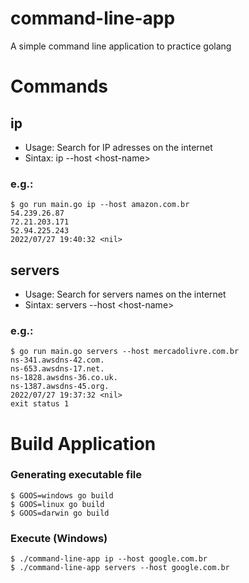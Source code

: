 # command-line-app
A simple command line application to practice golang

# Commands
## ip
- Usage: Search for IP adresses on the internet
- Sintax: ip --host \<host-name>
### e.g.:
```
$ go run main.go ip --host amazon.com.br
54.239.26.87
72.21.203.171
52.94.225.243
2022/07/27 19:40:32 <nil>
```
## servers
- Usage: Search for servers names on the internet
- Sintax: servers --host \<host-name>
### e.g.:
```
$ go run main.go servers --host mercadolivre.com.br
ns-341.awsdns-42.com.
ns-653.awsdns-17.net.
ns-1828.awsdns-36.co.uk.
ns-1387.awsdns-45.org.
2022/07/27 19:37:32 <nil>
exit status 1
```
# Build Application
### Generating executable file
```
$ GOOS=windows go build
$ GOOS=linux go build
$ GOOS=darwin go build
```
### Execute (Windows)
```
$ ./command-line-app ip --host google.com.br
$ ./command-line-app servers --host google.com.br
```